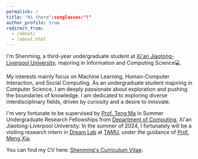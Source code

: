 ```yaml
---
permalink: /
title: "Hi there":sunglasses:"!"
author_profile: true
redirect_from: 
  - /about/
  - /about.html
---
```


I'm Shenming, a third-year undergraduate student at [Xi'an Jiaotong-Liverpool University](https://www.xjtlu.edu.cn/en), majoring in Information and Computing Science:computer:. 
  
My interests mainly focus on Machine Learning, Human-Computer Interaction, and Social Computing. As an undergraduate student majoring in Computer Science, I am deeply passionate about exploration and pushing the boundaries of knowledge. I am dedicated to exploring diverse interdisciplinary fields, driven by curiosity and a desire to innovate.

I'm very fortunate to be supervised by [Prof. Teng Ma](https://scholar.xjtlu.edu.cn/en/persons/TengMa) in Summer Undergraduate Research Fellowships from [Department of Computing](https://scholar.xjtlu.edu.cn/en/organisations/department-of-computing), Xi'an Jiaotong-Liverpool University. In the summer of 2024, I fortunately will be a visiting research intern in [Dream Lab](https://www.xiameng.org/DreamLab/) at [TAMU](https://www.tamu.edu/index.html), under the guidance of [Prof. Meng Xia](https://www.xiameng.org/).

You can find my CV here: [Shenming's Curriculum Vitae](../assets/Curriculum_Vitae.pdf).
